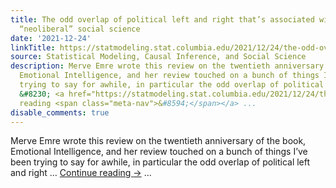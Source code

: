 ```yaml
---
title: The odd overlap of political left and right that’s associated with much of
  “neoliberal” social science
date: '2021-12-24'
linkTitle: https://statmodeling.stat.columbia.edu/2021/12/24/the-odd-overlap-of-political-left-and-right-thats-associated-with-much-of-neoliberal-social-science/
source: Statistical Modeling, Causal Inference, and Social Science
description: Merve Emre wrote this review on the twentieth anniversary of the book,
  Emotional Intelligence, and her review touched on a bunch of things I&#8217;ve been
  trying to say for awhile, in particular the odd overlap of political left and right
  &#8230; <a href="https://statmodeling.stat.columbia.edu/2021/12/24/the-odd-overlap-of-political-left-and-right-thats-associated-with-much-of-neoliberal-social-science/">Continue
  reading <span class="meta-nav">&#8594;</span></a> ...
disable_comments: true
---
```

Merve Emre wrote this review on the twentieth anniversary of the book, Emotional Intelligence, and her review touched on a bunch of things I&#8217;ve been trying to say for awhile, in particular the odd overlap of political left and right &#8230; <a href="https://statmodeling.stat.columbia.edu/2021/12/24/the-odd-overlap-of-political-left-and-right-thats-associated-with-much-of-neoliberal-social-science/">Continue reading <span class="meta-nav">&#8594;</span></a> ...